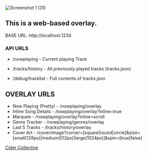 
![Screenshot 1 (31)](https://github.com/user-attachments/assets/0ed714b1-e22a-490e-9ce9-ff69ae9c9f47)

## This is a web-based overlay.

BASE URL: http://localhost:1234

### API URLS 
- /nowplaying - Current playing Track
- /tracks/history - All previously played tracks (tracks.json)

- /debug/tracklist - Full contents of tracks.json

## OVERLAY URLS

- Now Playing (Pretty) - /nowplaying/overlay
- Inline Song Details - /nowplaying/overlay?inline=true
- Marquee - /nowplaying/overlay?inline=scroll
- Genre Tracker - /nowplaying/genres/overlay
- Last 5 Tracks - /tracks/history/overlay
- Cover Art - /cover/image?corner=[square|round|circle]&size=[small(128px)|medium(512px)|large(1024px)]&spin=[true|false]

[Cider Collective](https://cider.sh)
